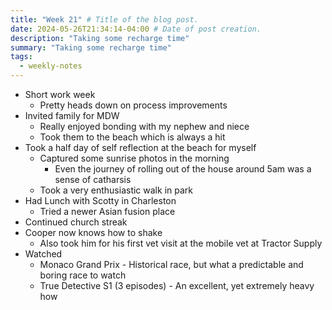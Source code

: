 ```yaml
---
title: "Week 21" # Title of the blog post.
date: 2024-05-26T21:34:14-04:00 # Date of post creation.
description: "Taking some recharge time"
summary: "Taking some recharge time"
tags:
  - weekly-notes
---
```


- Short work week
  - Pretty heads down on process improvements
- Invited family for MDW
  - Really enjoyed bonding with my nephew and niece
  - Took them to the beach which is always a hit
- Took a half day of self reflection at the beach for myself
  - Captured some sunrise photos in the morning
    - Even the journey of rolling out of the house around 5am was a sense of catharsis
  - Took a very enthusiastic walk in park
- Had Lunch with Scotty in Charleston
  - Tried a newer Asian fusion place
- Continued church streak
- Cooper now knows how to shake
  - Also took him for his first vet visit at the mobile vet at Tractor Supply
- Watched 
  - Monaco Grand Prix - Historical race, but what a predictable and boring race to watch
  - True Detective S1 (3 episodes) - An excellent, yet extremely heavy how